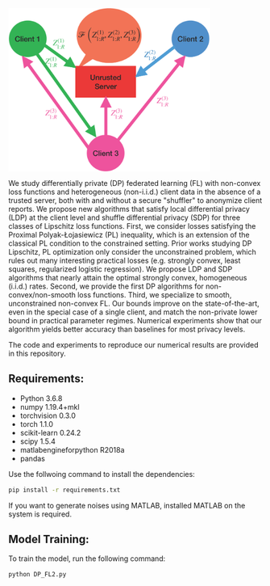 <a href="https://github.com/ghafeleb/Private-NonConvex-Federated-Learning-Without-a-Trusted-Server/blob/master/figures/NC_LDP_diagram_v2.png"><img src="https://github.com/ghafeleb/Private-NonConvex-Federated-Learning-Without-a-Trusted-Server/blob/master/figures/NC_LDP_diagram_v2.png" align="center" width="400" ></a>

We study differentially private (DP) federated learning (FL) with non-convex loss functions and heterogeneous (non-i.i.d.) client data in the absence of a trusted server, both with and without a secure "shuffler" to anonymize client reports. We propose new algorithms that satisfy local differential privacy (LDP) at the client level and shuffle differential privacy (SDP) for three classes of Lipschitz loss functions. First, we consider losses satisfying the Proximal Polyak-Łojasiewicz (PL) inequality, which is an extension of the classical PL condition to the constrained setting. Prior works studying DP Lipschitz, PL optimization only consider the unconstrained problem, which rules out many interesting practical losses (e.g. strongly convex, least squares, regularized logistic regression). We propose LDP and SDP algorithms that nearly attain the optimal strongly convex, homogeneous (i.i.d.) rates. Second, we provide the first DP algorithms for non-convex/non-smooth loss functions. Third, we specialize to smooth, unconstrained non-convex FL. Our bounds improve on the state-of-the-art, even in the special case of a single client, and match the non-private lower bound in practical parameter regimes. Numerical experiments show that our algorithm yields better accuracy than baselines for most privacy levels.

The code and experiments to reproduce our numerical results are provided in this repository.

## Requirements:
- Python 3.6.8
- numpy 1.19.4+mkl
- torchvision 0.3.0
- torch 1.1.0
- scikit-learn 0.24.2
- scipy 1.5.4
- matlabengineforpython R2018a
- pandas

Use the follwoing command to install the dependencies:
```bash
pip install -r requirements.txt
```
If you want to generate noises using MATLAB, installed MATLAB on the system is required. 
 
## Model Training:
To train the model, run the following command:
```bash
python DP_FL2.py 
```

